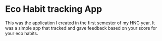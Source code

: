 # Eco Habit tracking App

This was the application I created in the first semester of my HNC year. It was a simple app that tracked and gave feedback based on your score for your eco habits.

